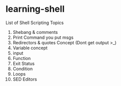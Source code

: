 # learning-shell
List of Shell Scripting Topics

1. Shebang & comments
2. Print                  Command you put msgs
3. Redirectors & quotes Concept      (Dont get output >_)
4. Variable concept
5. input
6. Function
7. Exit Status
8. Condition
9.  Loops
10. SED Editors


